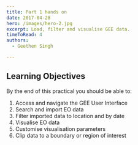 ```yaml
---
title: Part 1 hands on
date: 2017-04-28
hero: /images/hero-2.jpg
excerpt: Load, filter and visualise GEE data.
timeToRead: 4
authors:
  - Geethen Singh

---
```


## Learning Objectives
By the end of this practical you should be able to:
1. Access and navigate the GEE User Interface
2. Search and import EO data
3. Filter imported data to location and by date
4. Visualise EO data
5. Customise visualisation parameters
6. Clip data to a boundary or region of interest

```js

```
